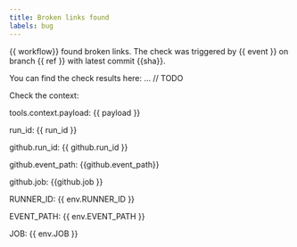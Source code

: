 ```yaml
---
title: Broken links found
labels: bug
---
```

{{ workflow}} found broken links. The check was triggered by {{ event }} on branch {{ ref }} with latest commit {{sha}}.

You can find the check results here: ... // TODO

Check the context: 

tools.context.payload: {{ payload }}

run_id: {{ run_id }}

github.run_id: {{ github.run_id }}

github.event_path: {{github.event_path}}

github.job: {{github.job }}

RUNNER_ID: {{ env.RUNNER_ID }}

EVENT_PATH: {{ env.EVENT_PATH }}

JOB: {{ env.JOB }}
